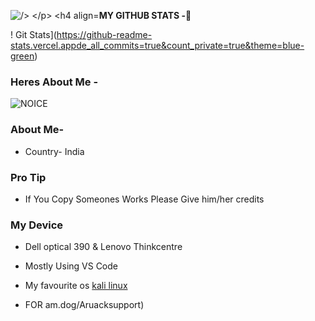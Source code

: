 

<p align="left"> <img src="https://komarev.com/ghpvc/?username=D3KRISH&label=Profile%20Views&color=red&style=flat-square" alt=" /> </p>

 

<h4 align="center"><b>MY GITHUB STATS -💛</b></h4>
 

! Git Stats](https://github-readme-stats.vercel.appde_all_commits=true&count_private=true&theme=blue-green)



### Heres About Me -

![NOICE](https://github-readme-stats.vercel.app/api/top-langs/?username=KeinShin&theme=midnight-purple)

### About Me-

- Country- India

### Pro Tip

-  If You Copy Someones Works Please Give him/her credits


### My Device

- Dell optical 390 & Lenovo Thinkcentre

- Mostly Using VS Code 

- My favourite os [kali linux](https://www.kali.org/)

- FOR am.dog/Aruacksupport)





